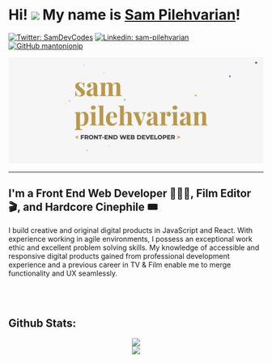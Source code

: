 # Hi! <img src="https://media.giphy.com/media/hvRJCLFzcasrR4ia7z/giphy.gif" width="25px"> My name is [Sam Pilehvarian][website]!

[![Twitter: SamDevCodes](https://img.shields.io/twitter/follow/SamDevCodes?style=social)](https://twitter.com/SamDevCodes)
[![Linkedin: sam-pilehvarian](https://img.shields.io/badge/-sampilehvarian-blue?style=flat-square&logo=Linkedin&logoColor=white&link=https://www.linkedin.com/in/helloalexdodd/)](https://www.linkedin.com/in/sam-pilehvarian/)
[![GitHub mantonionip](https://img.shields.io/github/followers/mantonionip?label=follow&style=social)](https://github.com/mantonionip)

![](https://github.com/mantonionip/mantonionip/blob/main/hero-img.png)

<hr />

## I'm a Front End Web Developer 👨🏻‍💻, Film Editor 🎬, and Hardcore Cinephile 🎟

I build creative and original digital products in JavaScript and React. With experience working in agile environments, I possess an exceptional work ethic and excellent problem solving skills. My knowledge of accessible and responsive digital products gained from professional development experience and a previous career in TV & Film enable me to merge functionality and UX seamlessly.

<br />
<br />

## Github Stats:

<div align="center">
  <div style="display: flex; flex-direction: column; align-items: center;">
    <img src="https://github-readme-stats.vercel.app/api?username=mantonionip&count_private=true&show_icons=true" style="vertical-align: top;" />
    <img src="https://github-readme-stats.vercel.app/api/top-langs/?username=mantonionip&langs_count=7&layout=compact" />
  </div>
</div>

[website]: https://samdev.codes
[twitter]: https://twitter.com/SamDevCodes
[linkedin]: https://www.linkedin.com/in/sam-pilehvarian/
